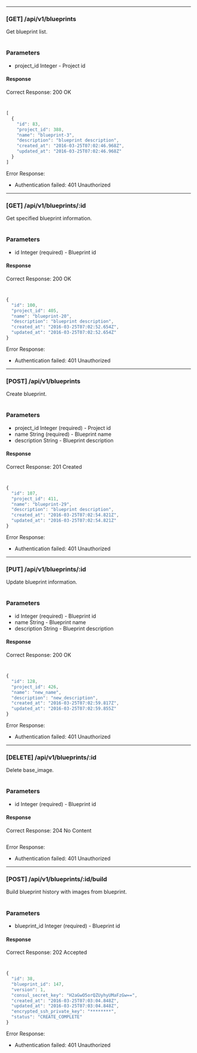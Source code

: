 
----

### [GET] /api/v1/blueprints

Get blueprint list.

#
### Parameters
* project_id Integer - Project id


#### Response

Correct Response: 200 OK

```javascript


[
  {
    "id": 83,
    "project_id": 388,
    "name": "blueprint-3",
    "description": "blueprint description",
    "created_at": "2016-03-25T07:02:46.968Z",
    "updated_at": "2016-03-25T07:02:46.968Z"
  }
]
```

Error Response:

- Authentication failed: 401 Unauthorized


----

### [GET] /api/v1/blueprints/:id

Get specified blueprint information.

#
### Parameters
* id Integer (required) - Blueprint id


#### Response

Correct Response: 200 OK

```javascript


{
  "id": 100,
  "project_id": 405,
  "name": "blueprint-20",
  "description": "blueprint description",
  "created_at": "2016-03-25T07:02:52.654Z",
  "updated_at": "2016-03-25T07:02:52.654Z"
}
```

Error Response:

- Authentication failed: 401 Unauthorized


----

### [POST] /api/v1/blueprints

Create blueprint.

#
### Parameters
* project_id Integer (required) - Project id
* name String (required) - Blueprint name
* description String - Blueprint description


#### Response

Correct Response: 201 Created

```javascript


{
  "id": 107,
  "project_id": 411,
  "name": "blueprint-29",
  "description": "blueprint description",
  "created_at": "2016-03-25T07:02:54.821Z",
  "updated_at": "2016-03-25T07:02:54.821Z"
}
```

Error Response:

- Authentication failed: 401 Unauthorized


----

### [PUT] /api/v1/blueprints/:id

Update blueprint information.

#
### Parameters
* id Integer (required) - Blueprint id
* name String - Blueprint name
* description String - Blueprint description


#### Response

Correct Response: 200 OK

```javascript


{
  "id": 128,
  "project_id": 426,
  "name": "new_name",
  "description": "new_description",
  "created_at": "2016-03-25T07:02:59.817Z",
  "updated_at": "2016-03-25T07:02:59.855Z"
}
```

Error Response:

- Authentication failed: 401 Unauthorized


----

### [DELETE] /api/v1/blueprints/:id

Delete base_image.

#
### Parameters
* id Integer (required) - Blueprint id


#### Response

Correct Response: 204 No Content

```javascript

```

Error Response:

- Authentication failed: 401 Unauthorized


----

### [POST] /api/v1/blueprints/:id/build

Build blueprint history with images from blueprint.

#
### Parameters
* blueprint_id Integer (required) - Blueprint id


#### Response

Correct Response: 202 Accepted

```javascript


{
  "id": 38,
  "blueprint_id": 147,
  "version": 1,
  "consul_secret_key": "H2aGwO5orQZUyhyUMaFzGw==",
  "created_at": "2016-03-25T07:03:04.848Z",
  "updated_at": "2016-03-25T07:03:04.848Z",
  "encrypted_ssh_private_key": "********",
  "status": "CREATE_COMPLETE"
}
```

Error Response:

- Authentication failed: 401 Unauthorized
